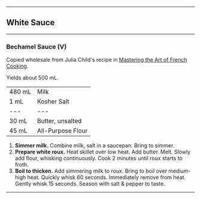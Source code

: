 
---

## White Sauce


---

### Bechamel Sauce (V)

Copied wholesale from Julia Child's recipe in [Mastering the Art of French Cooking](https://www.amazon.com/Mastering-Art-French-Cooking-Vol/dp/0375413405).

Yields about 500 mL.

|||
|:--|:--|
| 480 mL | Milk
| 1 mL   | Kosher Salt
| ---    | ---
| 30 mL  | Butter, unsalted
| 45 mL  | All-Purpose Flour

1. **Simmer milk.** Combine milk, salt in a saucepan. Bring to simmer.
2. **Prepare white roux.** Heat skillet over low heat. Add butter. Melt. Slowly add flour, whisking continuously. Cook 2 minutes until roux starts to froth.
3. **Boil to thicken.** Add simmering milk to roux. Bring to boil over medium-high heat. Quickly whisk 60 seconds. Immediately remove from heat. Gently whisk 15 seconds. Season with salt & pepper to taste.


---

